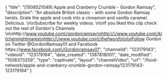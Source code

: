 {
    "title": "[1508521049] Apple and Cranberry Crumble - Gordon Ramsay",
    "description": "An absolute British classic - with some Gordon Ramsay twists. Grate the apple and cook into a cinnamon and vanilla caramel. Delicious. \n\nSubscribe for weekly videos. \n\nIf you liked this clip check out the rest of Gordon's Channels \n\nhttp:\/\/www.youtube.com\/gordonramsay\nhttp:\/\/www.youtube.com\/kitchennightmares\nhttp:\/\/www.youtube.com\/thefword\n\n\nFollow Gordon on Twitter @GordonRamsay01 and Facebook https:\/\/www.facebook.com\/Gordonramsay01",
    "channelid": "123179143",
    "videoid": "123179194",
    "date_created": "1387818001",
    "date_modified": "1508373259",
    "type": "captivate",
    "layout": "channelVideo",
    "url": "\/food-network\/apple-and-cranberry-crumble-gordon-ramsay\/123179143-123179194"
}